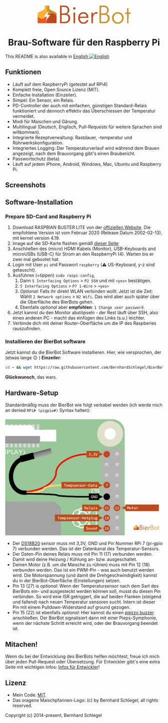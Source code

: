 <p align="center">
   <img width="300" src="/doc/img/BierBot-Logo_338x70.png" alt="BierBot Logo">
   <h1 align="center">Brau-Software für den Raspberry Pi</h1>
</p>

This README is also available in [English ![English](https://raw.githubusercontent.com/stevenrskelton/flag-icon/master/png/16/country-4x3/us.png "English")](../README.MD)

## Funktionen

-   Läuft auf dem RaspberryPi (getestet auf RPi4)
-   Komplett freie, Open Source Lizenz (MIT).
-   Einfache Installation (Einzeiler).
-   Simpel: Ein Sensor, ein Relais.
-   PD-Controller der auch mit einfachen, günstigen Standard-Relais funktioniert
    und dennoch effektiv das Überschiessen der Temperatur vermeidet.
-   Modi für Maischen und Gärung.
-   Multilingual (Deutsch, Englisch, Pull-Requests für weitere Sprachen sind
    willkommen).
-   Integrierte Rezeptverwaltung: Rastdauer, -temperatur und Rührwerkskonfiguration.
-   Integriertes Logging: Der Temperaturverlauf wird während dem Brauen angezeigt,
    nach dem Brauvorgang gibt's einen Braubericht.
-   Passwortschutz (beta).
-   Läuft auf jedem iPhone, Android, Windows, Mac, Ubuntu und Raspberry Pi.

## Screenshots


## Software-Installation

### Prepare SD-Card and Raspberry Pi

1.  Download RASPBIAN BUSTER LITE von der [offiziellen Website](https://www.raspberrypi.org/downloads/raspbian/). Die empfohlene Version ist vom
    Februar 2020 (Release Datum 2002-02-13), mit kernel version 4.19.
2.  Image auf die SD-Karte flashen gemäß [dieser Seite](https://www.raspberrypi.org/documentation/installation/installing-images/)
3.  Anschließen des (micro) HDMI Kabels (Monitor), USB-Keyboards and microUSBs
    (USB-C) für Strom an den RaspberryPi (4). Warten bis er zwei mal gebootet hat.
4.  Login mit User `pi` und Passwort `raspberry` (:warning: US-Keyboard, y-z
    sind getauscht).
5.  Ausführen (=tippen) `sudo raspi-config`,
    1.  Dann `5 Interfacing Options` > `P2 SSH` und mit `<yes>` bestätigen.
    2.  `5 Interfacing Options` > `P7 1-Wire` > `<yes>`
    3.  _Optional_: Falls ihr direkt WLAN verbinden wollt: Jetzt ist die Zeit:
        Wählt `2 Network options` > `N2 Wifi`. Das wird aber auch später über
        die Oberfläche des BierBots gehen.
    4.  Ebenfalls _optional_ aber **empfohlen**: `1 Change user password`.
6.  Jetzt kannst du den Monitor abstöpseln - der Rest läuft über SSH, also
    einen anderen PC - macht das einfügen des Links (s.u.) leichter.
7.  Verbinde dich mit deiner Router-Oberfläche um die IP des Raspberies
    rauszufinden.

### Installieren der BierBot software

Jetzt kannst du die BierBot Software installieren. Hier, wie versprochen, der
(etwas lange :wink: ) **Einzeiler**:

```bash
cd ~ && wget https://raw.githubusercontent.com/BernhardSchlegel/BierBot/master/bierbot-setup.sh && chmod +x bierbot-setup.sh && sudo ./bierbot-setup.sh
```

**Glückwunsch**, das wars.

## Hardware-Setup

Standardmäßig muss der BierBot wie folgt verkabel werden (ich werde mich an denied `RPi# (pigpio#)` Syntax halten):

![BierBot Wiring](/doc/img/wiring.png)

- Der [DS18B20](https://amzn.to/2TQrvxQ) sensor muss mit 3,3V, GND und Pin
  Nummer RPi 7 (pi-gpio 7) verbunden werden. Das ist der Datenkanal des
  Temperatur-Sensors.
- Der Daten-Pin deines Relais muss mit Pin 11 (17) verbunden werden. Damit wird
  deine Heizung / Kühlung an- bzw. ausgeschaltet.
- Deinen Motor (z.B. um die Maische zu rühren) muss mit Pin 12 (18) verbunden
  werden. Das ist ein PWM-Pin - was auch benutzt werden wird. Die Motorspannung
  (und damit die Drehgeschwindigkeit) kannst du in der BierBot-Oberfläche
  (Einstellungen) setzen.
- Pin 13 (27) is *optional*: Wenn der Temperatursensor nach dem Sart des
  BierBots ein- und ausgesteckt werden können soll, musst du diesen Pin verbinden.
  So wird eine ISR getriggert, die auf beiden Flanken (steigend und fallend) nach
  neuen Temperatur sensoren sucht. Intern ist dieser Pin mit einem
  Pulldown-Widerstand auf ground gezogen.
- Pin 15 (22) ist ebenfalls *optional*: Hier kannst du einen [piezzo buzzer](https://amzn.to/2vDWe9D) anschließen. Der BierBot signalisiert dann mit einer
  Pieps-Symphonie, wenn der nächste Schritt erreicht wird, oder der Brauvorgang
  beendet ist.

## Mitachen!

Wenn du bei der Entwicklung des BierBots helfen möchtest, freue ich mich über
jeden Pull-Request oder Übersetzung. Für Entwickler gibt's eine extra Seite mit
wichtigen Infos: [Infos für Entwickler](/doc/CONTRIBUTING.MD)!

## Lizenz

- Mein Code: [MIT](http://opensource.org/licenses/MIT).
- Das oragene Maischpfannen-Logo: (c) by Bernhard Schlegel, all rights reserved.

Copyright (c) 2014-present, Bernhard Schlegel
